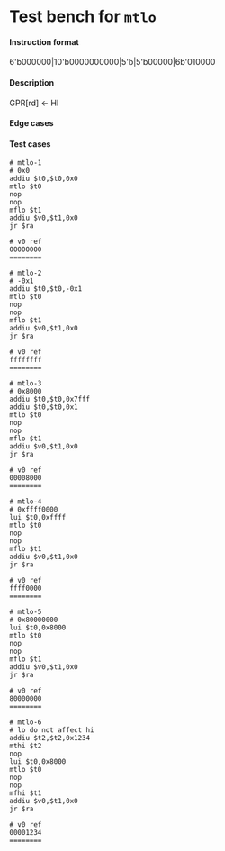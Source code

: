 # Test bench for `mtlo`

#### Instruction format

6'b000000|10'b0000000000|5'b<rd>|5'b00000|6b'010000

#### Description

GPR[rd] <- HI

#### Edge cases

#### Test cases

```assembly
# mtlo-1
# 0x0
addiu $t0,$t0,0x0
mtlo $t0
nop
nop
mflo $t1
addiu $v0,$t1,0x0
jr $ra

# v0 ref
00000000
========
```

```assembly
# mtlo-2
# -0x1
addiu $t0,$t0,-0x1
mtlo $t0
nop
nop
mflo $t1
addiu $v0,$t1,0x0
jr $ra

# v0 ref
ffffffff
========
```

```assembly
# mtlo-3
# 0x8000
addiu $t0,$t0,0x7fff
addiu $t0,$t0,0x1
mtlo $t0
nop
nop
mflo $t1
addiu $v0,$t1,0x0
jr $ra

# v0 ref
00008000
========
```

```assembly
# mtlo-4
# 0xffff0000
lui $t0,0xffff
mtlo $t0
nop
nop
mflo $t1
addiu $v0,$t1,0x0
jr $ra

# v0 ref
ffff0000
========
```

```assembly
# mtlo-5
# 0x80000000
lui $t0,0x8000
mtlo $t0
nop
nop
mflo $t1
addiu $v0,$t1,0x0
jr $ra

# v0 ref
80000000
========
```

```assembly
# mtlo-6
# lo do not affect hi
addiu $t2,$t2,0x1234
mthi $t2
nop
lui $t0,0x8000
mtlo $t0
nop
nop
mfhi $t1
addiu $v0,$t1,0x0
jr $ra

# v0 ref
00001234
========
```
